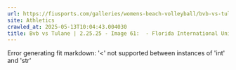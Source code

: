 ```yaml
---
url: https://fiusports.com/galleries/womens-beach-volleyball/bvb-vs-tulane-2-25-25/image-61/355/62614
site: Athletics
crawled_at: 2025-05-13T10:04:43.004030
title: Bvb vs Tulane | 2.25.25 - Image 61:  - Florida International University
---
```


Error generating fit markdown: '<' not supported between instances of 'int' and 'str'